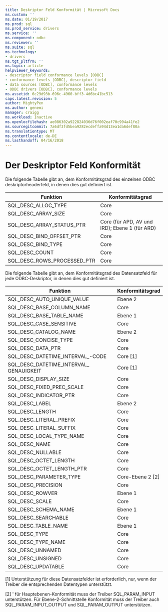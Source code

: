 ```yaml
---
title: Deskriptor Feld Konformität | Microsoft Docs
ms.custom: ''
ms.date: 01/19/2017
ms.prod: sql
ms.prod_service: drivers
ms.service: ''
ms.component: odbc
ms.reviewer: ''
ms.suite: sql
ms.technology:
- drivers
ms.tgt_pltfrm: ''
ms.topic: article
helpviewer_keywords:
- descriptor field conformance levels [ODBC]
- conformance levels [ODBC], descriptor field
- data sources [ODBC], conformance levels
- ODBC drivers [ODBC], conformance levels
ms.assetid: 6c29d93b-696c-4960-bff3-4d6bc41bc513
caps.latest.revision: 5
author: MightyPen
ms.author: genemi
manager: craigg
ms.workload: Inactive
ms.openlocfilehash: ae086302a922824036d76f002eaf70c994a41fe2
ms.sourcegitcommit: 7a6df3fd5bea9282ecdeffa94d13ea1da6def80a
ms.translationtype: MT
ms.contentlocale: de-DE
ms.lasthandoff: 04/16/2018
---
```

# <a name="descriptor-field-conformance"></a>Der Deskriptor Feld Konformität
Die folgende Tabelle gibt an, dem Konformitätsgrad des einzelnen ODBC deskriptorheaderfeld, in denen dies gut definiert ist.  
  
|Funktion|Konformitätsgrad|  
|--------------|-----------------------|  
|SQL_DESC_ALLOC_TYPE|Core|  
|SQL_DESC_ARRAY_SIZE|Core|  
|SQL_DESC_ARRAY_STATUS_PTR|Core (für APD, AV und IRD); Ebene 1 (für ARD)|  
|SQL_DESC_BIND_OFFSET_PTR|Core|  
|SQL_DESC_BIND_TYPE|Core|  
|SQL_DESC_COUNT|Core|  
|SQL_DESC_ROWS_PROCESSED_PTR|Core|  
  
 Die folgende Tabelle gibt an, dem Konformitätsgrad des Datensatzfeld für jede ODBC-Deskriptor, in denen dies gut definiert ist.  
  
|Funktion|Konformitätsgrad|  
|--------------|-----------------------|  
|SQL_DESC_AUTO_UNIQUE_VALUE|Ebene 2|  
|SQL_DESC_BASE_COLUMN_NAME|Core|  
|SQL_DESC_BASE_TABLE_NAME|Ebene 1|  
|SQL_DESC_CASE_SENSITIVE|Core|  
|SQL_DESC_CATALOG_NAME|Ebene 2|  
|SQL_DESC_CONCISE_TYPE|Core|  
|SQL_DESC_DATA_PTR|Core|  
|SQL_DESC_DATETIME_INTERVAL_-CODE|Core [1]|  
|SQL_DESC_DATETIME_INTERVAL_ GENAUIGKEIT|Core [1]|  
|SQL_DESC_DISPLAY_SIZE|Core|  
|SQL_DESC_FIXED_PREC_SCALE|Core|  
|SQL_DESC_INDICATOR_PTR|Core|  
|SQL_DESC_LABEL|Ebene 2|  
|SQL_DESC_LENGTH|Core|  
|SQL_DESC_LITERAL_PREFIX|Core|  
|SQL_DESC_LITERAL_SUFFIX|Core|  
|SQL_DESC_LOCAL_TYPE_NAME|Core|  
|SQL_DESC_NAME|Core|  
|SQL_DESC_NULLABLE|Core|  
|SQL_DESC_OCTET_LENGTH|Core|  
|SQL_DESC_OCTET_LENGTH_PTR|Core|  
|SQL_DESC_PARAMETER_TYPE|Core-Ebene 2 [2]|  
|SQL_DESC_PRECISION|Core|  
|SQL_DESC_ROWVER|Ebene 1|  
|SQL_DESC_SCALE|Core|  
|SQL_DESC_SCHEMA_NAME|Ebene 1|  
|SQL_DESC_SEARCHABLE|Core|  
|SQL_DESC_TABLE_NAME|Ebene 1|  
|SQL_DESC_TYPE|Core|  
|SQL_DESC_TYPE_NAME|Core|  
|SQL_DESC_UNNAMED|Core|  
|SQL_DESC_UNSIGNED|Core|  
|SQL_DESC_UPDATABLE|Core|  
  
 [1] Unterstützung für diese Datensatzfelder ist erforderlich, nur, wenn der Treiber die entsprechenden Datentypen unterstützt.  
  
 [2] ' für Hauptebenen-Konformität muss der Treiber SQL_PARAM_INPUT unterstützen. Für Ebene-2-Schnittstelle Konformität muss der Treiber auch SQL_PARAM_INPUT_OUTPUT und SQL_PARAM_OUTPUT unterstützen.

